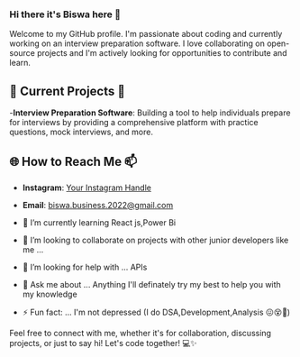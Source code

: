 ### Hi there it's Biswa here 👋
Welcome to my GitHub profile. I'm passionate about coding and currently working on an interview preparation software. I love collaborating on open-source projects and I'm actively looking for opportunities to contribute and learn.

## 🚀 Current Projects 🔭

-**Interview Preparation Software**: Building a tool to help individuals prepare for interviews by providing a comprehensive platform with practice questions, mock interviews, and more.
  ## 🌐 How to Reach Me 📫

- **Instagram**: [Your Instagram Handle](https://www.instagram.com/biswa2015.bd/)
- **Email**: biswa.business.2022@gmail.com
  

- 🌱 I’m currently learning React js,Power Bi
- 👯 I’m looking to collaborate on projects with other junior developers like me  ...
- 🤔 I’m looking for help with ... APIs
- 💬 Ask me about ... Anything I'll definately try my best to help you with my knowledge
- ⚡ Fun fact: ... I'm not depressed (I do DSA,Development,Analysis 😖😵🥺)

Feel free to connect with me, whether it's for collaboration, discussing projects, or just to say hi! Let's code together! 💻✨
